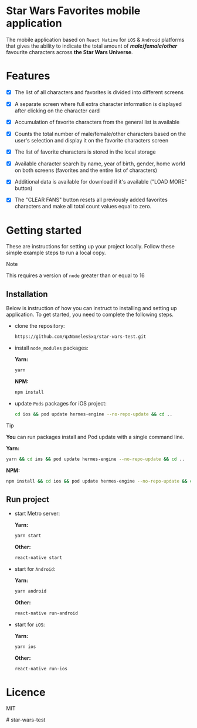 # Star Wars Favorites mobile application

The mobile application based on `React Native` for `iOS` & `Android` platforms that gives the ability to indicate the total amount of **_male_/_female_/_other_** favourite characters across **the Star Wars Universe**.



# Features
- [x] The list of all characters and favorites is divided into different screens
- [x] A separate screen where full extra character information is displayed after clicking on the character card
- [x] Accumulation of favorite characters from the general list is available
- [x] Counts the total number of male/female/other characters based on the user's selection and display it on the favorite characters screen
- [x] The list of favorite characters is stored in the local storage
- [x] Available character search by name, year of birth, gender, home world on both screens (favorites and the entire list of characters)
- [x] Additional data is available for download if it's available ("LOAD MORE" button)
- [x] The "CLEAR FANS" button resets all previously added favorites characters and make all total count values ​​equal to zero.




# Getting started
These are instructions for setting up your project locally. Follow these simple example steps to run a local copy.
> [!Note]
> This requires a version of `node` greater than or equal to 16

## Installation
Below is instruction of how you can instruct to installing and setting up application. To get started, you need to complete the following steps.

* clone the repository:
   ```sh
  https://github.com/qxNamelesSxq/star-wars-test.git
   ```
   
* install `node_modules` packages:
  
	**Yarn:**
	```sh
	yarn 
	```
	**NPM:**
	```sh
	npm install
	```

* update `Pods` packages for iOS project:
	```sh
	cd ios && pod update hermes-engine --no-repo-update && cd ..
	```

> [!TIP]
> 
> **You** can run packages install and Pod update with a single command line.
> 
> **Yarn:**
> ```sh
> yarn && cd ios && pod update hermes-engine --no-repo-update && cd ..
> ```
> **NPM:**
> ```sh
> npm install && cd ios && pod update hermes-engine --no-repo-update && cd ..
> ```


## Run project

* start Metro server:

 	**Yarn:**
	```sh
	yarn start
	```
	**Other:**
	```sh
	react-native start
	```

* start for `Android`:

 	**Yarn:**
	```sh
	yarn android
	```
	**Other:**
	```sh
	react-native run-android
	```

* start for `iOS`:

	**Yarn:**
	``` sh
	yarn ios
	```
	**Other:**
	```sh
	react-native run-ios
	```



# Licence
MIT



#   s t a r - w a r s - t e s t 
 
 
